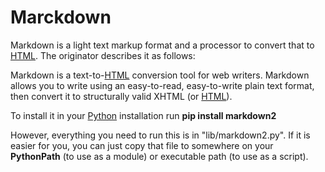 # Marckdown 

Markdown is a light text markup format and a processor to convert that to [HTML](/wiki/HTML). The originator describes it as follows:

Markdown is a text-to-[HTML](/wiki/HTML) conversion tool for web writers. Markdown allows you to write using an easy-to-read, easy-to-write plain text format, then convert it to structurally valid XHTML (or [HTML](/wiki/HTML)). 

To install it in your [Python](/wiki/Python) installation run **pip install markdown2**

However, everything you need to run this is in "lib/markdown2.py". If it is easier for you, you can just copy that file to somewhere on your **PythonPath** (to use as a module) or executable path (to use as a script).